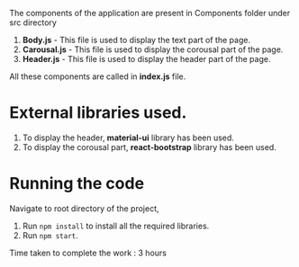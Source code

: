 The components of the application are present in Components folder under src directory

1. **Body.js** - This file is used to display the text part of the page.
2. **Carousal.js** - This file is used to display the corousal part of the page.
3. **Header.js** - This file is used to display the header part of the page.

All these components are called in **index.js** file.

# External libraries used.

1. To display the header, **material-ui** library has been used.
2. To display the corousal part, **react-bootstrap** library has been used.

# Running the code
Navigate to root directory of the project,

1. Run `npm install` to install all the required libraries.
2. Run `npm start`.

Time taken to complete the work : 3 hours

